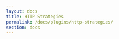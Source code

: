 ```yaml
---
layout: docs
title: HTTP Strategies
permalink: /docs/plugins/http-strategies/
section: docs
---
```

